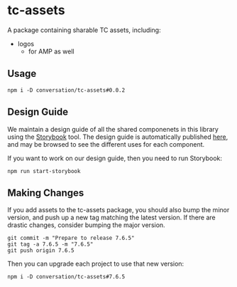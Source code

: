 # tc-assets

A package containing sharable TC assets, including:

- logos
  - for AMP as well

## Usage

    npm i -D conversation/tc-assets#0.0.2

## Design Guide

We maintain a design guide of all the shared componenets in this library using
the [Storybook](https://storybook.js.org/) tool. The design guide is
automatically published [here](https://conversation.github.com/tc-assets), and
may be browsed to see the different uses for each component.

If you want to work on our design guide, then you need to run Storybook:

    npm run start-storybook

## Making Changes

If you add assets to the tc-assets package, you should also bump the minor
version, and push up a new tag matching the latest version. If there are
drastic changes, consider bumping the major version.

    git commit -m "Prepare to release 7.6.5"
    git tag -a 7.6.5 -m "7.6.5"
    git push origin 7.6.5

Then you can upgrade each project to use that new version:

    npm i -D conversation/tc-assets#7.6.5
